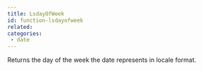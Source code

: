 ```yaml
---
title: LsdayOfWeek
id: function-lsdayofweek
related:
categories:
 - date
---
```


Returns the day of the week the date represents in locale format.
